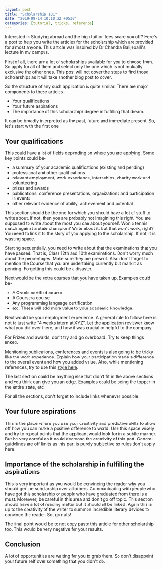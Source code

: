 ```yaml
---
layout: post
title: "Scholarship 101"
date: "2019-09-14 10:10:22 +0530"
categories: [tutorial, tricks, reference]
---
```


Interested in Studying abroad and the high tuition fees scare you off? Here's a post to help you write the articles for the scholarship which are provided for almost anyone. This article was inspired by [Dr Chandra Balijepalli](https://environment.leeds.ac.uk/transport/staff/917/dr-chandra-balijepalli)'s lecture in my campus.

First of all, there are a lot of scholarships available for you to choose from. So apply for all of them and select only the one which is not mutually exclusive the other ones. This post will not cover the steps to find those scholarships as it will take another blog post to cover.

So the structure of any such application is quite similar. There are major components to these articles-
* Your qualifications
* Your future aspirations
* The importance of this scholarship/ degree in fulfilling that dream.

It can be broadly interpreted as the past, future and immediate present.
So, let's start with the first one.

## Your qualifications

This could have a lot of fields depending on where you are applying. Some key points could be-
* a summary of your academic qualifications (existing and pending)
* professional and other qualifications
* relevant employment, work experience, internships, charity work and volunteering
* prizes and awards
* publications, conference presentations, organizations and participation in events
* other relevant evidence of ability, achievement and potential.

This section should be the one for which you should have a lot of stuff to write about. If not, then you are probably not imagining this right. You are supposed to write about the most you can about yourself. Won a tennis match against a state champion? Write about it. But that won't work, right? You need to link it to the story of you applying to the scholarship. If not, it is wasting space.

Starting sequentially, you need to write about that the examinations that you have passed. That is, Class 12th and 10th examinations. Don't worry much about the percentages. Make sure they are present. Also don't forget to mention the Course that you are undertaking currently but mark it as pending. Forgetting this could be a disaster.  


Next would be the extra courses that you have taken up. Examples could be-
* A Oracle certified course
* A Coursera course
* Any programming language certification
* etc.
These will add more value to your academic knowledge.

Next would be your employment experience. A general rule to follow here is not to just write "4 weeks intern at XYZ". Let the application reviewer know what you did over there, and how it was crucial or helpful to the company.

For Prizes and awards, don't try and go overboard. Try to keep things linked.

Mentioning publications, conferences and events is also going to be tricky like the work experience. Explain how your participation made a difference to the overall event and how you added value. Also, while mentioning references, try to use this [style here](https://libguides.mq.edu.au/referencing/Harvard).

The last section could be anything else that didn't fit in the above sections and you think can give you an edge. Examples could be being the topper in the entire state, etc.

For all the sections, don't forget to include links whenever possible.

## Your future aspirations

This is the place where you use your creativity and predictive skills to show off how you can make a positive difference to world. Use this space wisely and try to repeat points that the applicant would look for in a subtle manner. But be very careful as it could decrease the creativity of this part. General guidelines are off limits as this part is purely subjective so rules don't apply here.

## Importance of the scholarship in fulfilling the aspirations

This is very important as you would be convincing the reader why you should get the scholarship over all others. Communicating with people who have got this scholarship or people who have graduated from there is a must. Moreover, be careful in this area and don't go off topic. This section should have a lot of reading matter but it should all be linked. Again this is up to the creativity of the writer to summon incredible literary devices to convince the reader. So, go nuts!

The final point would be to not copy paste this article for other scholarship too. This would be very negative for your results.


## Conclusion

A lot of opportunities are waiting for you to grab them. So don't disappoint your future self over something that you didn't do.
